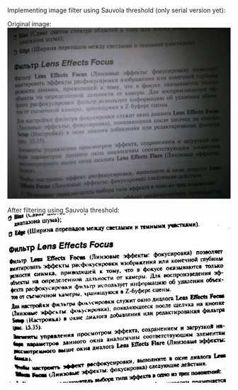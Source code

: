 Implementing image filter using Sauvola threshold (only serial version yet):

Original image:
![](imgs/page_photo.png)

After filtering using Sauvola threshold:
![](imgs/page_photo_sauvola_c.jpeg)
